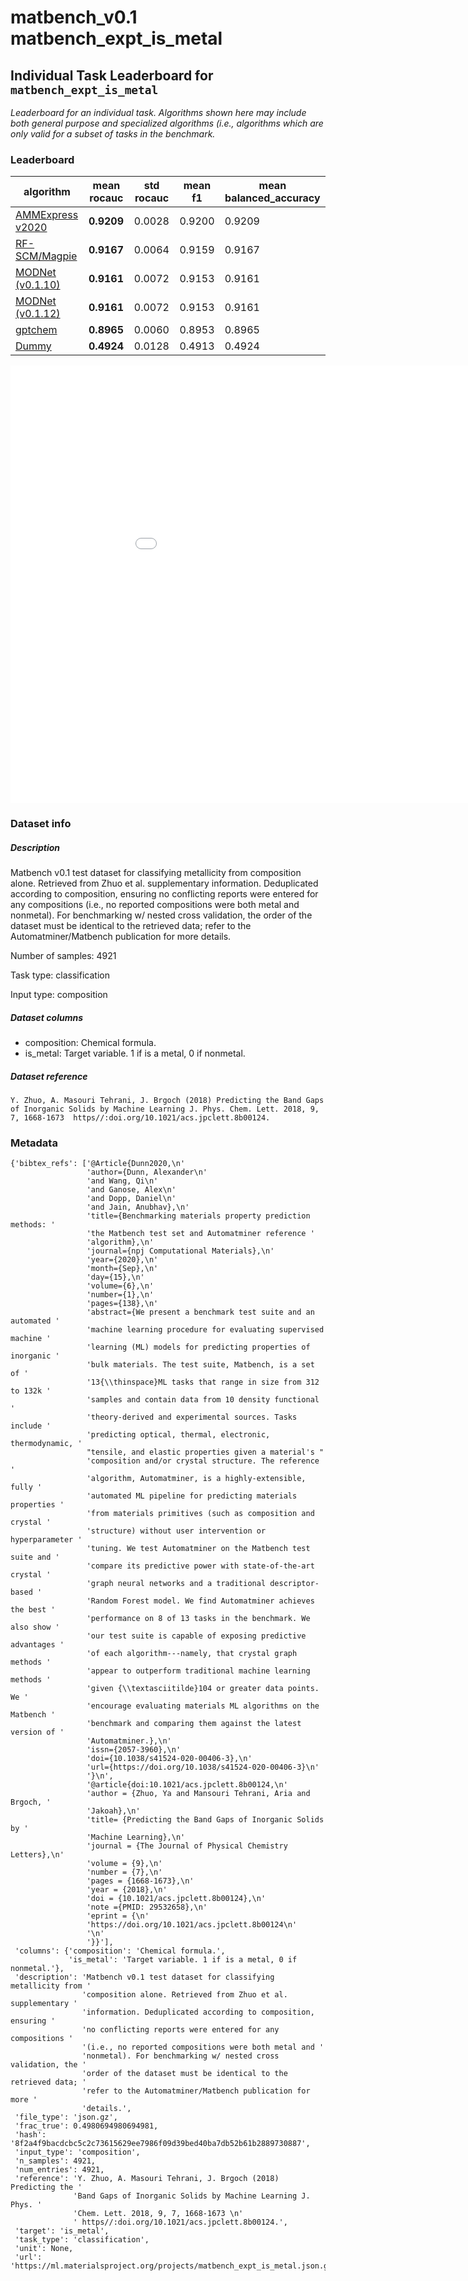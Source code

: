 # matbench_v0.1 matbench_expt_is_metal

## Individual Task Leaderboard for `matbench_expt_is_metal`

_Leaderboard for an individual task. Algorithms shown here may include both general purpose and specialized algorithms (i.e., algorithms which are only valid for a subset of tasks in the benchmark._

### Leaderboard

| algorithm | mean rocauc | std rocauc | mean f1 | mean balanced_accuracy |
|------|------|------|------|------|
| [AMMExpress v2020](../Full%20Benchmark%20Data/matbench_v0.1_automatminer_expressv2020.md) | **0.9209** | 0.0028 | 0.9200 | 0.9209 | 
| [RF-SCM/Magpie](../Full%20Benchmark%20Data/matbench_v0.1_rf.md) | **0.9167** | 0.0064 | 0.9159 | 0.9167 | 
| [MODNet (v0.1.10)](../Full%20Benchmark%20Data/matbench_v0.1_modnet_v0.1.10.md) | **0.9161** | 0.0072 | 0.9153 | 0.9161 | 
| [MODNet (v0.1.12)](../Full%20Benchmark%20Data/matbench_v0.1_modnet_v0.1.12.md) | **0.9161** | 0.0072 | 0.9153 | 0.9161 | 
| [gptchem](../Full%20Benchmark%20Data/matbench_v0.1_gptchem.md) | **0.8965** | 0.0060 | 0.8953 | 0.8965 | 
| [Dummy](../Full%20Benchmark%20Data/matbench_v0.1_dummy.md) | **0.4924** | 0.0128 | 0.4913 | 0.4924 | 


<iframe src="../../static/task_matbench_v0.1_matbench_expt_is_metal.html" class="is-fullwidth" height="700px" width="1000px" frameBorder="0"> </iframe>

### Dataset info

##### Description

Matbench v0.1 test dataset for classifying metallicity from composition alone. Retrieved from Zhuo et al. supplementary information. Deduplicated according to composition, ensuring no conflicting reports were entered for any compositions (i.e., no reported compositions were both metal and nonmetal). For benchmarking w/ nested cross validation, the order of the dataset must be identical to the retrieved data; refer to the Automatminer/Matbench publication for more details.

Number of samples: 4921

Task type: classification

Input type: composition

##### Dataset columns

- composition: Chemical formula.
- is_metal: Target variable. 1 if is a metal, 0 if nonmetal.


##### Dataset reference

 `Y. Zhuo, A. Masouri Tehrani, J. Brgoch (2018) Predicting the Band Gaps of Inorganic Solids by Machine Learning J. Phys. Chem. Lett. 2018, 9, 7, 1668-1673 
 https//:doi.org/10.1021/acs.jpclett.8b00124.`

### Metadata

```
{'bibtex_refs': ['@Article{Dunn2020,\n'
                 'author={Dunn, Alexander\n'
                 'and Wang, Qi\n'
                 'and Ganose, Alex\n'
                 'and Dopp, Daniel\n'
                 'and Jain, Anubhav},\n'
                 'title={Benchmarking materials property prediction methods: '
                 'the Matbench test set and Automatminer reference '
                 'algorithm},\n'
                 'journal={npj Computational Materials},\n'
                 'year={2020},\n'
                 'month={Sep},\n'
                 'day={15},\n'
                 'volume={6},\n'
                 'number={1},\n'
                 'pages={138},\n'
                 'abstract={We present a benchmark test suite and an automated '
                 'machine learning procedure for evaluating supervised machine '
                 'learning (ML) models for predicting properties of inorganic '
                 'bulk materials. The test suite, Matbench, is a set of '
                 '13{\\thinspace}ML tasks that range in size from 312 to 132k '
                 'samples and contain data from 10 density functional '
                 'theory-derived and experimental sources. Tasks include '
                 'predicting optical, thermal, electronic, thermodynamic, '
                 "tensile, and elastic properties given a material's "
                 'composition and/or crystal structure. The reference '
                 'algorithm, Automatminer, is a highly-extensible, fully '
                 'automated ML pipeline for predicting materials properties '
                 'from materials primitives (such as composition and crystal '
                 'structure) without user intervention or hyperparameter '
                 'tuning. We test Automatminer on the Matbench test suite and '
                 'compare its predictive power with state-of-the-art crystal '
                 'graph neural networks and a traditional descriptor-based '
                 'Random Forest model. We find Automatminer achieves the best '
                 'performance on 8 of 13 tasks in the benchmark. We also show '
                 'our test suite is capable of exposing predictive advantages '
                 'of each algorithm---namely, that crystal graph methods '
                 'appear to outperform traditional machine learning methods '
                 'given {\\textasciitilde}104 or greater data points. We '
                 'encourage evaluating materials ML algorithms on the Matbench '
                 'benchmark and comparing them against the latest version of '
                 'Automatminer.},\n'
                 'issn={2057-3960},\n'
                 'doi={10.1038/s41524-020-00406-3},\n'
                 'url={https://doi.org/10.1038/s41524-020-00406-3}\n'
                 '}\n',
                 '@article{doi:10.1021/acs.jpclett.8b00124,\n'
                 'author = {Zhuo, Ya and Mansouri Tehrani, Aria and Brgoch, '
                 'Jakoah},\n'
                 'title= {Predicting the Band Gaps of Inorganic Solids by '
                 'Machine Learning},\n'
                 'journal = {The Journal of Physical Chemistry Letters},\n'
                 'volume = {9},\n'
                 'number = {7},\n'
                 'pages = {1668-1673},\n'
                 'year = {2018},\n'
                 'doi = {10.1021/acs.jpclett.8b00124},\n'
                 'note ={PMID: 29532658},\n'
                 'eprint = {\n'
                 'https://doi.org/10.1021/acs.jpclett.8b00124\n'
                 '\n'
                 '}}'],
 'columns': {'composition': 'Chemical formula.',
             'is_metal': 'Target variable. 1 if is a metal, 0 if nonmetal.'},
 'description': 'Matbench v0.1 test dataset for classifying metallicity from '
                'composition alone. Retrieved from Zhuo et al. supplementary '
                'information. Deduplicated according to composition, ensuring '
                'no conflicting reports were entered for any compositions '
                '(i.e., no reported compositions were both metal and '
                'nonmetal). For benchmarking w/ nested cross validation, the '
                'order of the dataset must be identical to the retrieved data; '
                'refer to the Automatminer/Matbench publication for more '
                'details.',
 'file_type': 'json.gz',
 'frac_true': 0.4980694980694981,
 'hash': '8f2a4f9bacdcbc5c2c73615629ee7986f09d39bed40ba7db52b61b2889730887',
 'input_type': 'composition',
 'n_samples': 4921,
 'num_entries': 4921,
 'reference': 'Y. Zhuo, A. Masouri Tehrani, J. Brgoch (2018) Predicting the '
              'Band Gaps of Inorganic Solids by Machine Learning J. Phys. '
              'Chem. Lett. 2018, 9, 7, 1668-1673 \n'
              ' https//:doi.org/10.1021/acs.jpclett.8b00124.',
 'target': 'is_metal',
 'task_type': 'classification',
 'unit': None,
 'url': 'https://ml.materialsproject.org/projects/matbench_expt_is_metal.json.gz'}
```

